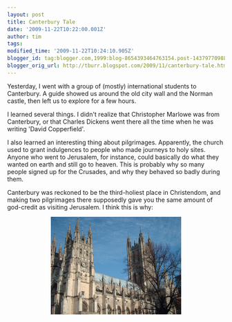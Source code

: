 ```yaml
---
layout: post
title: Canterbury Tale
date: '2009-11-22T10:22:00.001Z'
author: tim
tags: 
modified_time: '2009-11-22T10:24:10.905Z'
blogger_id: tag:blogger.com,1999:blog-8654393464763154.post-1437977098848529920
blogger_orig_url: http://tburr.blogspot.com/2009/11/canterbury-tale.html
---
```


Yesterday, I went with a group of (mostly) international students to Canterbury. A guide showed us around the old city wall and the Norman castle, then left us to explore for a few hours. 

I learned several things. I didn't realize that Christopher Marlowe was from Canterbury, or that Charles Dickens went there all the time when he was writing 'David Copperfield'.

I also learned an interesting thing about pilgrimages. Apparently, the church used to grant indulgences to people who made journeys to holy sites. Anyone who went to Jerusalem, for instance, could basically do what they wanted on earth and still go to heaven. This is probably why so many people signed up for the Crusades, and why they behaved so badly during them.

Canterbury was reckoned to be the third-holiest place in Christendom, and making two pilgrimages there supposedly gave you the same amount of god-credit as visiting Jerusalem. I think this is why:

<a href="/images/eurotrip/canterbury.JPG"><img style="display:block; margin:0px auto 10px; text-align:center;cursor:pointer; cursor:hand;width: 302px; height: 226px;" src="/images/eurotrip/canterbury.JPG" border="0" alt="" /></a>
